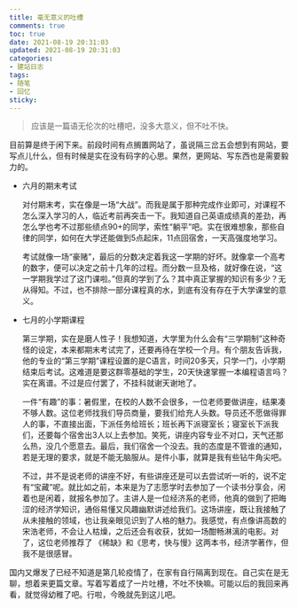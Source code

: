 ```yaml
---
title: 毫无意义的吐槽
comments: true
toc: true
date: 2021-08-19 20:31:03
updated: 2021-08-19 20:31:03
categories:
- 建站日志
tags:
- 随笔
- 回忆
sticky:
---
```


>应该是一篇语无伦次的吐槽吧，没多大意义，但不吐不快。

<!-- more -->

目前算是终于闲下来。前段时间有点搁置网站了，虽说隔三岔五会想到有网站，要写点儿什么，但有时候是实在没有码字的心思。果然，更网站、写东西也是需要毅力的。

- 六月的期末考试

  对付期末考，实在像是一场“大战”。而我是属于那种完成作业即可，对课程不怎么深入学习的人，临近考前再突击一下。我知道自己英语成绩真的差劲，再怎么学也考不过那些绩点90+的同学，索性“躺平”吧。实在很难想象，那些自律的同学，如何在大学还能做到5点起床，11点回宿舍，一天高强度地学习。

  考试就像一场“豪赌”，最后的分数决定着我这一学期的好坏。就像拿一个高考的数字，便可以决定之前十几年的过程。而分数一旦及格，就好像在说，“这一学期我学过了这门课啦。”但真的学到了么？其中真正掌握的知识有多少？无从得知。不过，也不排除一部分课程真的水，到底有没有存在于大学课堂的意义。

- 七月的小学期课程

  第三学期，实在是磨人性子！我想知道，大学里为什么会有“三学期制”这种奇怪的设定，本来都期末考试完了，还要再待在学校一个月。有个朋友告诉我，他的专业的“第三学期”课程设置的是C语言，时间20多天，只学一门，小学期结束后考试。这难道是要这群零基础的学生，20天快速掌握一本编程语言吗？实在离谱。不过是应付罢了，不挂科就谢天谢地了。

  一件“有趣”的事：暑假里，在校的人数不会很多，一位老师要做讲座，结果凑不够人数。这位老师找我们导员商量，要我们给充人头数。导员还不愿做得罪人的事，不直接出面，下派任务给班长；班长再下派寝室长；寝室长下派我们，还要每个宿舍出3人以上去参加。笑死，讲座内容专业不对口，天气还那么热，没几个愿意去。最后，我们宿舍一个没去。我的态度是不管谁的通知，若是无理的要求，就是不能无脑服从。是件小事，就算是我有些钻牛角尖吧。

  不过，并不是说老师的讲座不好，有些讲座还是可以去尝试听一听的，说不定有“宝藏”呢。就比如之前，本来是为了志愿学时去参加了一个读书分享会，闲着也是闲着，就报名参加了。主讲人是一位经济系的老师，他真的做到了把晦涩的经济学知识，通俗易懂又风趣幽默讲述给我们。这场讲座，既让我接触了从未接触的领域，也让我亲眼见识到了人格的魅力。我感觉，有点像讲高数的宋浩老师，不会让人枯燥，之后还会有收获，犹如一场酣畅淋漓的电影。对了，这位老师推荐了 《稀缺》和《思考，快与慢》这两本书，经济学著作，但我不是很感冒。

国内又爆发了已经不知道是第几轮疫情了，在家有自行隔离到现在。自己实在是无聊，想着来更篇文章。写着写着成了一片吐槽，不吐不快嘛。可能以后的我回来再看，就觉得幼稚了吧。行啦，今晚就先到这儿吧。